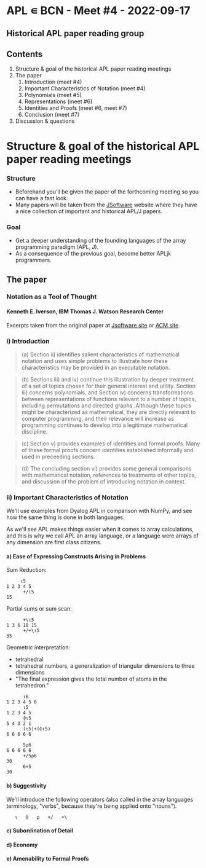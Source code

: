# APL ∊ BCN - Meet #4 - 2022-09-17
## Historical APL paper reading group

## Contents

1. Structure & goal of the historical APL paper reading meetings
2. The paper
   1. Introduction (meet #4)
   2. Important Characteristics of Notation (meet #4)
   3. Polynomials (meet #5)
   4. Representations (meet #6)
   5. Identities and Proofs (meet #6, meet #7)
   6. Conclusion (meet #7) 
3. Discussion & questions

# Structure & goal of the historical APL paper reading meetings

### Structure

- Beforehand you'll be given the paper of the forthcoming meeting so you can have a fast look.
- Many papers will be taken from the [JSoftware](https://www.jsoftware.com/papers/) website where they have a nice collection of important and historical APL/J papers.

### Goal
- Get a deeper understanding of the founding languages of the array programming paradigm (APL, J).
- As a consequence of the previous goal, become better APLjk programmers.

## The paper

### Notation as a Tool of Thought
#### Kenneth E. Iverson, IBM Thomas J. Watson Research Center

Excerpts taken from the original paper at [Jsoftware site](https://www.jsoftware.com/papers/tot.htm) or [ACM site](https://dl.acm.org/doi/pdf/10.1145/358896.358899).

### i) Introduction

> (a)	 	Section ii) identifies salient characteristics of mathematical notation and uses simple problems to illustrate how these characteristics may be provided in an executable notation.

> (b)	 	Sections iii) and iv) continue this illustration by deeper treatment of a set of topics chosen for their general interest and utility. Section iii) concerns polynomials, and Section iv) concerns transformations between representations of functions relevant to a number of topics, including permutations and directed graphs. Although these topics might be characterized as mathematical, they are directly relevant to computer programming, and their relevance will increase as programming continues to develop into a legitimate mathematical discipline.

> (c)	 	Section v) provides examples of identities and formal proofs. Many of these formal proofs concern identities established informally and used in preceeding sections.

> (d)	 	The concluding section vi) provides some general comparisons with mathematical notation, references to treatments of other topics, and discussion of the problem of introducing notation in context.

### ii) Important Characteristics of Notation

We'll use examples from Dyalog APL in comparison with NumPy, and see how the same thing is done in both languages.

As we'll see APL makes things easier when it comes to array calculations, and this is why we call APL an array language, or a language were arrays of any dimension are first class citizens.

#### a) Ease of Expressing Constructs Arising in Problems

Sum Reduction:

```apl
     ⍳5
1 2 3 4 5
      +/⍳5
15
```

Partial sums or sum scan:

```apl
      +\⍳5
1 3 6 10 15
      +/+\⍳5
35
```

Geometric interpretation:
- tetrahedral
- tetrahedral numbers, a generalization of triangular dimensions to three dimensions
- "The final expression gives the total number of atoms in the tetrahedron."

```apl
      ⍳6
1 2 3 4 5 6
      ⍳5
1 2 3 4 5
      ⌽⍳5
5 4 3 2 1
      (⍳5)+(⌽⍳5)
6 6 6 6 6
```

```apl
      5⍴6
6 6 6 6 6
      +/5⍴6
30
      6×5
30
```

#### b) Suggestivity

We'll introduce the following operators (also called in the array languages terminology, "verbs", because they're being applied onto "nouns").

```apl
   ⍳   ⌽   ⍴   +/   +\
```

#### c) Subordination of Detail



#### d) Economy

#### e) Amenability to Formal Proofs
